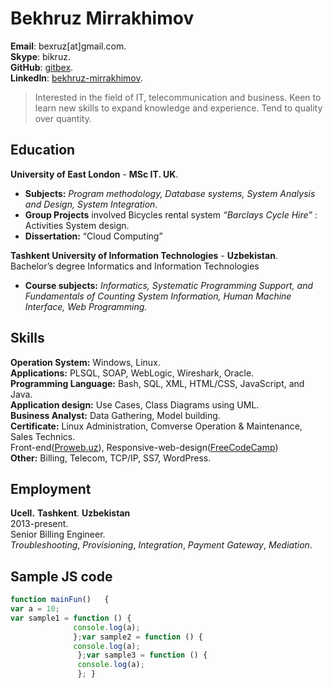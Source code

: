 # Bekhruz Mirrakhimov

**Email**: bexruz[at]gmail.com.  
**Skype**: bikruz.  
**GitHub**: [gitbex](https://github.com/gitbex).  
**LinkedIn**: [bekhruz-mirrakhimov](https://www.linkedin.com/in/bekhruz-mirrakhimov/).  

 >Interested in the field of IT, telecommunication and business. Keen to learn new skills to expand knowledge and experience. Tend to quality over quantity.



## Education
**University of East London** - **MSc IT. UK**. 
- **Subjects:** *Program methodology, Database systems, System Analysis and Design, System Integration*.
- **Group Projects** involved Bicycles rental system *“Barclays Cycle Hire”* : Activities System design.
- **Dissertation:** “Cloud Computing”

**Tashkent University of Information Technologies** - **Uzbekistan**.  
Bachelor’s degree Informatics and Information Technologies
- **Course subjects:** *Informatics, Systematic Programming Support, and Fundamentals of Counting System Information, Human Machine Interface, Web Programming.*

## Skills
**Operation System:** Windows, Linux.  
**Applications:**   PLSQL, SOAP, WebLogic, Wireshark, Oracle.                                                                                
**Programming Language:**  Bash, SQL, XML, HTML/CSS, JavaScript, and Java.   
**Application design:**   Use Cases, Class Diagrams using UML.  
**Business Analyst:**  Data Gathering, Model building.  
**Certificate:**  Linux Administration, Comverse Operation & Maintenance, Sales Technics.  
  Front-end([Proweb.uz](https://proweb.uz/)), Responsive-web-design([FreeCodeCamp](https://www.freecodecamp.org/))  
**Other:** Billing, Telecom, TCP/IP, SS7, WordPress.                                           


## Employment  
**Ucell.** **Tashkent**. **Uzbekistan**  
2013-present.  
Senior Billing Engineer.  
_Troubleshooting_, _Provisioning_, _Integration_, _Payment_ _Gateway_, _Mediation_.




## Sample JS code
```javascript
function mainFun()   {
var a = 10;  
var sample1 = function () {  
              console.log(a);  
              };var sample2 = function () {  
              console.log(a);  
               };var sample3 = function () {  
               console.log(a);  
               }; }
